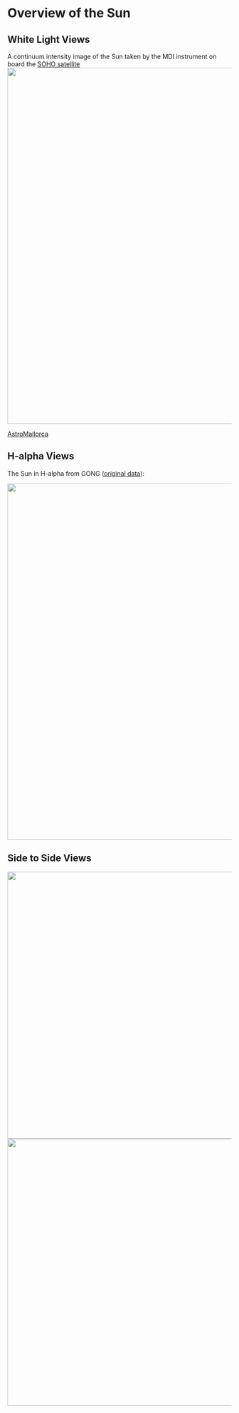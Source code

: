 # Overview of the Sun
## White Light Views
A continuum intensity image of the Sun taken by the MDI instrument on board the [SOHO satellite](https://sohowww.nascom.nasa.gov/sunspots/)
[<img src="https://soho.nascom.nasa.gov/data/synoptic/sunspots_earth/mdi_sunspots_1024.jpg" width=800 align=center>](https://soho.nascom.nasa.gov/data/synoptic/sunspots_earth/mdi_sunspots_1024.jpg)

[AstroMallorca](https://astromallorca.wordpress.com/)
## H-alpha Views
The Sun in H-alpha from GONG ([original data](https://gong2.nso.edu/products/tableView/table.php?configFile=configs/hAlpha.cfg)):

[<img src="http://www.daystarfilters.com/latest_gong_color.jpg" width=800 align=center>](http://www.daystarfilters.com/latest_gong_color.jpg)

## Side to Side Views

[<img src="https://soho.nascom.nasa.gov/data/synoptic/sunspots_earth/mdi_sunspots_1024.jpg" width=600 align=center>](https://soho.nascom.nasa.gov/data/synoptic/sunspots_earth/mdi_sunspots_1024.jpg)
[<img src="http://www.daystarfilters.com/latest_gong_color.jpg" width=600 align=center>](http://www.daystarfilters.com/latest_gong_color.jpg)
